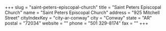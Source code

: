 +++
slug = "saint-peters-episcopal-church"
title = "Saint Peters Episcopal Church"
name = "Saint Peters Episcopal Church"
address = "925 Mitchell Street"
cityIndexKey = "city-ar-conway"
city = "Conway"
state = "AR"
postal = "72034"
website = ""
phone = "501 329-8174"
fax = ""
+++
